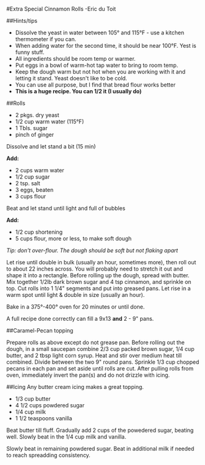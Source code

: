 #Extra Special Cinnamon Rolls
-Eric du Toit

##Hints/tips

* Dissolve the yeast in water between 105° and 115°F - use a kitchen thermometer if you can.  
* When adding water for the second time, it should be near 100°F.  Yest is funny stuff.
* All ingredients should be room temp or warmer.  
* Put eggs in a bowl of warm-hot tap water to bring to room temp.
* Keep the dough warm but not hot when you are working with it and letting it stand.  Yeast doesn't like to be cold.
* You can use all purpose, but I find that bread flour works better
* **This is a huge recipe.  You can 1/2 it (I usually do)** 

##Rolls
* 2 pkgs. dry yeast
* 1/2 cup warm water (115°F)
* 1 Tbls. sugar
* pinch of ginger

Dissolve and let stand a bit (15 min)

**Add:**

* 2 cups warm water
* 1/2 cup sugar
* 2 tsp. salt
* 3 eggs, beaten
* 3 cups flour

Beat and let stand until light and full of bubbles

**Add:**

* 1/2 cup shortening
*  5 cups flour, more or less, to make soft dough

*Tip: don't over-flour.  The dough should be soft but not flaking apart*

Let rise until double in bulk (usually an hour, sometimes more), then roll out to about 22 inches across.  You will probably need to stretch it out and shape it into a rectangle.  Before rolling up the dough, spread with butter.  Mix together 1/2lb dark brown sugar and 4 tsp cinnamon, and sprinkle on top.  Cut rolls into 1 1/4" segments and put into greased pans.  Let rise in a warm spot until light & double in size (usually an hour).  

Bake in a 375°-400° oven for 20 minutes or until done.

A full recipe done correctly can fill a 9x13 **and** 2 - 9" pans.


##Caramel-Pecan topping

Prepare rolls as above except do not grease pan.  Before rolling out the dough, in a small saucepan combine 2/3 cup packed brown sugar, 1/4 cup butter, and 2 tbsp light corn syrup.  Heat and stir over medium heat till combined.  Divide between the two 9" round pans.  Sprinkle 1/3 cup chopped pecans in each pan and set aside until rolls are cut.  After pulling rolls from oven, immediately invert the pan(s) and do not drizzle with icing.

##Icing
Any butter cream icing makes a great topping.

* 1/3 cup butter
* 4 1/2 cups powdered sugar
* 1/4 cup milk
* 1 1/2 teaspoons vanilla

Beat butter till fluff.  Gradually add 2 cups of the powedered sugar, beating well.  Slowly beat in the 1/4 cup milk and vanilla. 

Slowly beat in remaining powdered sugar.  Beat in additional milk if needed to reach spreadding consistency.

